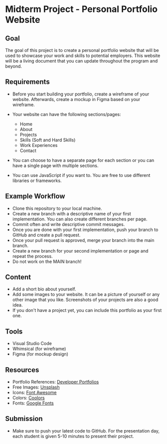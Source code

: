 # Midterm Project - Personal Portfolio Website

## Goal

The goal of this project is to create a personal portfolio website that will be used to showcase your work and skills to potential employers. This website will be a living document that you can update throughout the program and beyond.

## Requirements

- Before you start building your portfolio, create a wireframe of your website. Afterwards, create a mockup in Figma based on your wireframe.
- Your website can have the following sections/pages:

  - Home
  - About
  - Projects
  - Skills (Soft and Hard Skills)
  - Work Experiences
  - Contact

- You can choose to have a separate page for each section or you can have a single page with multiple sections.
- You can use JavaScript if you want to. You are free to use different libraries or frameworks.

## Example Workflow

- Clone this repository to your local machine.
- Create a new branch with a descriptive name of your first implementation. You can also create different branches per page.
- Commit often and write descriptive commit messages.
- Once you are done with your first implementation, push your branch to GitHub and create a pull request.
- Once your pull request is approved, merge your branch into the main branch.
- Create a new branch for your second implementation or page and repeat the process.
- Do not work on the MAIN branch!

## Content

- Add a short bio about yourself.
- Add some images to your website. It can be a picture of yourself or any other image that you like. Screenshots of your projects are also a good idea.
- If you don't have a project yet, you can include this portfolio as your first one.

## Tools

- Visual Studio Code
- Whimsical (for wireframe)
- Figma (for mockup design)

## Resources

- Portfolio References: [Developer Portfolios](https://github.com/emmabostian/developer-portfolios)
- Free Images: [Unsplash](https://unsplash.com/)
- Icons: [Font Awesome](https://fontawesome.com/)
- Colors: [Coolors](https://coolors.co/)
- Fonts: [Google Fonts](https://fonts.google.com/)

## Submission

- Make sure to push your latest code to GitHub. For the presentation day, each student is given 5-10 minutes to present their project.
